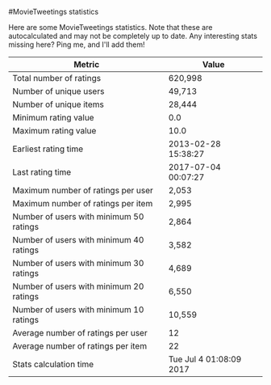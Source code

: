 #MovieTweetings statistics

Here are some MovieTweetings statistics. Note that these are autocalculated and may not be completely up to date. Any interesting stats missing here? Ping me, and I'll add them!

Metric | Value
--- | ---
Total number of ratings                 | 620,998
Number of unique users                  | 49,713
Number of unique items                  | 28,444
Minimum rating value                    | 0.0
Maximum rating value                    | 10.0
Earliest rating time                    | 2013-02-28 15:38:27
Last rating time                        | 2017-07-04 00:07:27
Maximum number of ratings per user      | 2,053
Maximum number of ratings per item      | 2,995
Number of users with minimum 50 ratings | 2,864
Number of users with minimum 40 ratings | 3,582
Number of users with minimum 30 ratings | 4,689
Number of users with minimum 20 ratings | 6,550
Number of users with minimum 10 ratings | 10,559
Average number of ratings per user      | 12
Average number of ratings per item      | 22
Stats calculation time                  | Tue Jul  4 01:08:09 2017

